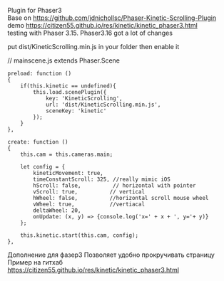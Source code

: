 Plugin for Phaser3 <br>
Base on https://github.com/jdnichollsc/Phaser-Kinetic-Scrolling-Plugin <br>
demo https://citizen55.github.io/res/kinetic/kinetic_phaser3.html<br>
testing with Phaser 3.15. Phaser3.16 got a lot of changes <br>

put dist/KineticScrolling.min.js in your folder then enable it 

// mainscene.js extends Phaser.Scene


    preload: function ()
    {
        if(this.kinetic == undefined){
            this.load.scenePlugin({
                key: 'KineticScrolling',
                url: 'dist/KineticScrolling.min.js',
                sceneKey: 'kinetic'
            });
        }
    },
    
    create: function ()
    {
        this.cam = this.cameras.main;

        let config = {
            kineticMovement: true,
            timeConstantScroll: 325, //really mimic iOS
            hScroll: false,          // horizontal with pointer
            vScroll: true,          // vertical
            hWheel: false,          //horizontal scroll mouse wheel
            vWheel: true,           //vertiacal 
            deltaWheel: 20,
            onUpdate: (x, y) => {console.log('x=' + x + ', y='+ y)}
        };

        this.kinetic.start(this.cam, config);
    },


Дополнение для фазер3
Позволяет удобно прокручивать страницу
Пример на гитхаб https://citizen55.github.io/res/kinetic/kinetic_phaser3.html
